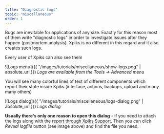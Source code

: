 ```yaml
---
title: "Diagnostic logs"
topic: "miscellaneous"
order: 1
---
```


Bugs are inevitable for applications of any size. Exactly for this reason most of them write "diagnostic logs" in order to investigate issues after they happen (postmortem analysis). Xpiks is no different in this regard and it also creates such logs.

Every user of Xpiks can also see them

![Logs menu]({{ "/images/tutorials/miscellaneous/show-logs.png" | absolute_url }})
*Logs are available from the _Tools -> Advanced_ menu*

You will see many colorful lines of text of different components which report their state inside Xpiks (interface, actions, backups, upload and many many others)

![Logs dialog]({{ "/images/tutorials/miscellaneous/logs-dialog.png" | absolute_url }})
*Logs dialog*

**Usually there's only one reason to open this dialog** - if you need to attach the logs along with the [report through Xpiks Support]({{site.url}}/2015/09/03/how-to-report-an-error/). Then you can click _Reveal logfile_ button (see image above) and find the file you need.
